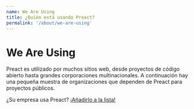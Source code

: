 ```yaml
---
name: We Are Using
title: ¿Quién está usando Preact?
permalink: '/about/we-are-using'
---
```


# We Are Using

Preact es utilizado por muchos sitios web, desde proyectos de código abierto hasta grandes corporaciones multinacionales.
A continuación hay una pequeña muestra de organizaciones que dependen de Preact para proyectos públicos.

¿Su empresa usa Preact? [¡Añadirlo a la lista!](https://github.com/preactjs/preact-www/blob/master/src/components/we-are-using/index.jsx)

<div class="breaker">
  <we-are-using></we-are-using>
</div>

